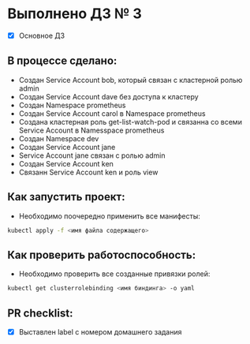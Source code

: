# Выполнено ДЗ № 3

 - [x] Основное ДЗ

## В процессе сделано:
 - Создан Service Account bob, который связан с кластерной ролью admin
 - Создан Service Account dave без доступа к кластеру
 - Создан Namespace prometheus
 - Создан Service Account carol в Namespace prometheus
 - Создана кластерная роль get-list-watch-pod и связанна со всеми Service Account в Namesspace prometheus
 - Создан Namespace dev
 - Создан Service Account jane
 - Service Account jane связан с ролью admin
 - Создан Service Account ken
 - Cвязанн Service Account ken и роль view

## Как запустить проект:
 - Необходимо поочередно применить все манифесты:
 ```bash
 kubectl apply -f <имя файла содержащего>
 ```

## Как проверить работоспособность:
 - Необходимо проверить все созданные привязки ролей:
 ```bash
kubectl get clusterrolebinding <имя биндинга> -o yaml
 ```

## PR checklist:
 - [x] Выставлен label с номером домашнего задания

 